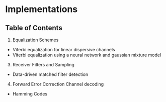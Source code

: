 # Implementations

##  Table of Contents

1.  Equalization Schemes
  * Viterbi equalization for linear dispersive channels
  * Viterbi equalization using a neural network and gaussian mixture model
3.  Receiver Filters and Sampling
  * Data-driven matched filter detection
4.  Forward Error Correction Channel decoding
  * Hamming Codes
